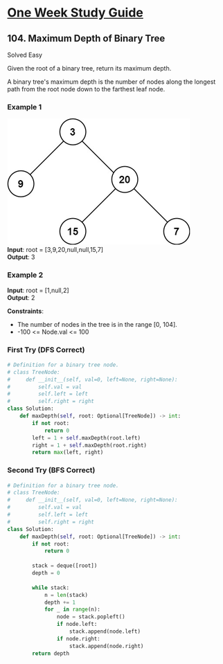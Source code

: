 # [One Week Study Guide](../readme.md)

## 104. Maximum Depth of Binary Tree

Solved
Easy

Given the root of a binary tree, return its maximum depth.

A binary tree's maximum depth is the number of nodes along the longest path from the root node down to the farthest leaf node.

### Example 1

![tmp tree](images/tmp-tree.jpg)  
**Input**: root = [3,9,20,null,null,15,7]  
**Output**: 3

### Example 2

**Input**: root = [1,null,2]  
**Output**: 2

**Constraints**:

- The number of nodes in the tree is in the range [0, 104].
- -100 <= Node.val <= 100

### First Try (DFS Correct)

```Python
# Definition for a binary tree node.
# class TreeNode:
#     def __init__(self, val=0, left=None, right=None):
#         self.val = val
#         self.left = left
#         self.right = right
class Solution:
    def maxDepth(self, root: Optional[TreeNode]) -> int:
        if not root:
            return 0
        left = 1 + self.maxDepth(root.left)
        right = 1 + self.maxDepth(root.right)
        return max(left, right)
```

### Second Try (BFS Correct)

```Python
# Definition for a binary tree node.
# class TreeNode:
#     def __init__(self, val=0, left=None, right=None):
#         self.val = val
#         self.left = left
#         self.right = right
class Solution:
    def maxDepth(self, root: Optional[TreeNode]) -> int:
        if not root:
            return 0

        stack = deque([root])
        depth = 0

        while stack:
            n = len(stack)
            depth += 1
            for _ in range(n):
                node = stack.popleft()
                if node.left:
                    stack.append(node.left)
                if node.right:
                    stack.append(node.right)
        return depth
```
